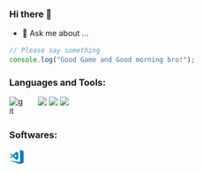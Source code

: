 ### Hi there 👋

- 💬 Ask me about ...

```javascript
// Please say something
console.log("Good Game and Good morning bro!");
```

### Languages and Tools:

<img src="https://img.icons8.com/color/48/000000/html-5--v1.png" width="26px"/>
<img src="https://img.icons8.com/color/50/000000/css3.png"  width="26px"/>
<img src="https://img.icons8.com/color/50/000000/javascript--v1.png" width="26px"/>
<a href="https://git-scm.com/" target="_blank"> <img align="left" alt="git" width="26px" src="https://www.vectorlogo.zone/logos/git-scm/git-scm-icon.svg"/> </a>
<img align="left" alt="GitHub" width="26px" src="https://github.com/Aakarsh-B/trying-repos/blob/master/github.svg" />

<br />
<br />


### Softwares:

<img align="left" alt="Visual Studio Code" width="26px" src="https://raw.githubusercontent.com/github/explore/80688e429a7d4ef2fca1e82350fe8e3517d3494d/topics/visual-studio-code/visual-studio-code.png" />

